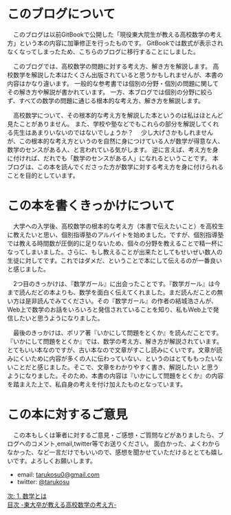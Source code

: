 <!--
はじめに -元東大生が教える高校数学の考え方-
-->
# このブログについて
　このブログは以前GitBookで公開した「現役東大院生が教える高校数学の考え方」という本の内容に加筆修正を行ったものです。
GitBookでは数式が表示されなくなってしまったため、こちらのブログに移行することにしました。

　このブログでは、高校数学の問題に対する考え方、解き方を解説します。
高校数学を解説した本はたくさん出版されていると思うかもしれませんが、本書の内容はかなり違います。
一般的な参考書では個別の分野・個別の問題に関してその解き方や解説が書かれています。
一方、本ブログでは個別の分野に絞らず、すべての数学の問題に通じる根本的な考え方、解き方を解説します。

　高校数学について、その根本的な考え方を解説した本というのは私はほとんど見たことがありません。
また、学校や塾などでもこれらの部分を解説してくれる先生はあまりいないのではないでしょうか？　
少し大げさかもしれませんが、この根本的な考え方というのを自然に身につけている人が数学が得意な人、数学のセンスがある人、と言われている気がします。
逆に言えば、考え方を身に付ければ、だれでも「数学のセンスがある人」になれるということです。
本ブログは、この本を読んでくださった方が数学に対する考え方を身に付けられることを目的としています。

<!--
### この本の作者について
　経歴を全く知らない作者が書いた本では説得力に欠けてしまうので、少しだけ私の話をさせていただきます。

- 2006年4月 大阪府立天王寺高校理数科入学
- 2009年3月 大阪府立天王寺高校理数科卒業
- 2009年4月 東京大学理科一類入学
- 2013年3月 東京大学卒業
- 2013年4月 東京大学大学院情報理工学系研究科入学


　高校の時は数学オリンピックの本選を突破し、国際数学オリンピックの日本代表を決める合宿に参加しました。現在は、東京大学大学院に所属し、主にプログラミングを行なっています。
-->

# この本を書くきっかけについて
　大学への入学後、高校数学の根本的な考え方（本書で伝えたいこと）を高校生に教えたいと思い、個別指導塾のアルバイトを始めました。ですが、個別指導塾では教える時間数が圧倒的に足りないため、個々の分野を教えることで精一杯になってしまいました。さらに、もし教えることが出来たとしてもせいぜい数人の生徒に対してです。これではダメだ、ということで本にして伝えるのが一番良いと感じました。

　2つ目のきっかけは、『数学ガール』に出会ったことです。『数学ガール』は今まで読んだどの本よりも、数学を面白く伝えてくれました。まだ読んだことの無い方は是非読んでみてください。その『数学ガール』の作者の結城浩さんが、Web上で数学のお話をいろいろと発信されていることを知り、私もWeb上で発信したいと思うようになりました。

　最後のきっかけは、ポリア著『いかにして問題をとくか』を読んだことです。『いかにして問題をとくか』では、数学の考え方、解き方が解説されています。とてもいい本なのですが、古い本なので文章がすこし読みにくいです。文章が読みにくいために内容が多くの人に伝わっていない、というのはとてももったいないことだと感じました。そこで、文章をわかりやすく書き、解説したい
と思うようになりました。そのため、本書の内容は『いかにして問題をとくか』の内容を踏まえた上で、私自身の考えを付け加えたものとなっています。

# この本に対するご意見
　この本もしくは筆者に対するご意見・ご感想・ご質問などがありましたら、ブログへのコメント,email,twitter等でお送りください。
面白かった、よくわからなかった、など一言だけでもいいので、感想を聞かせていただけるととても嬉しいです。よろしくお願いします。

- email: tarukosu0@gmail.com
- twitter: [@tarukosu](https://twitter.com/tarukosu)



<!--
### この本のライセンスについて
　著作権並びにコンテンツに関する一切の権利は、全て著者であるtarukosuに帰属します。

　copyright (C) 2016- tarukosu. All rights reserved.


-->


[次: 1. 数学とは](http://tarukosu.hatenablog.com/entry/2016/07/08/125941)  
[目次 -東大卒が教える高校数学の考え方-](http://tarukosu.hatenablog.com/entry/2016/07/08/123511)  

